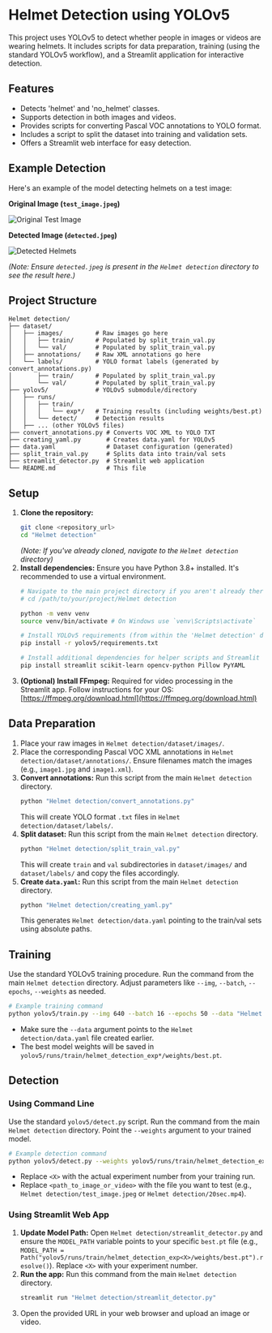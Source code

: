 # Helmet Detection using YOLOv5

This project uses YOLOv5 to detect whether people in images or videos are wearing helmets. It includes scripts for data preparation, training (using the standard YOLOv5 workflow), and a Streamlit application for interactive detection.

## Features

*   Detects 'helmet' and 'no_helmet' classes.
*   Supports detection in both images and videos.
*   Provides scripts for converting Pascal VOC annotations to YOLO format.
*   Includes a script to split the dataset into training and validation sets.
*   Offers a Streamlit web interface for easy detection.

## Example Detection

Here's an example of the model detecting helmets on a test image:

**Original Image (`test_image.jpeg`)**

![Original Test Image](test_image.jpeg)

**Detected Image (`detected.jpeg`)**

![Detected Helmets](detected.jpeg)

*(Note: Ensure `detected.jpeg` is present in the `Helmet detection` directory to see the result here.)*

## Project Structure

```
Helmet detection/
├── dataset/
│   ├── images/         # Raw images go here
│   │   ├── train/      # Populated by split_train_val.py
│   │   └── val/        # Populated by split_train_val.py
│   ├── annotations/    # Raw XML annotations go here
│   └── labels/         # YOLO format labels (generated by convert_annotations.py)
│       ├── train/      # Populated by split_train_val.py
│       └── val/        # Populated by split_train_val.py
├── yolov5/             # YOLOv5 submodule/directory
│   ├── runs/
│   │   ├── train/
│   │   │   └── exp*/   # Training results (including weights/best.pt)
│   │   └── detect/     # Detection results
│   ├── ... (other YOLOv5 files)
├── convert_annotations.py # Converts VOC XML to YOLO TXT
├── creating_yaml.py       # Creates data.yaml for YOLOv5
├── data.yaml              # Dataset configuration (generated)
├── split_train_val.py     # Splits data into train/val sets
├── streamlit_detector.py  # Streamlit web application
└── README.md              # This file
```

## Setup

1.  **Clone the repository:**
    ```bash
    git clone <repository_url>
    cd "Helmet detection"
    ```
    *(Note: If you've already cloned, navigate to the `Helmet detection` directory)*
2.  **Install dependencies:** Ensure you have Python 3.8+ installed. It's recommended to use a virtual environment.
    ```bash
    # Navigate to the main project directory if you aren't already there
    # cd /path/to/your/project/Helmet detection

    python -m venv venv
    source venv/bin/activate # On Windows use `venv\Scripts\activate`

    # Install YOLOv5 requirements (from within the 'Helmet detection' directory)
    pip install -r yolov5/requirements.txt

    # Install additional dependencies for helper scripts and Streamlit
    pip install streamlit scikit-learn opencv-python Pillow PyYAML
    ```
3.  **(Optional) Install FFmpeg:** Required for video processing in the Streamlit app. Follow instructions for your OS: [https://ffmpeg.org/download.html](https://ffmpeg.org/download.html)

## Data Preparation

1.  Place your raw images in `Helmet detection/dataset/images/`.
2.  Place the corresponding Pascal VOC XML annotations in `Helmet detection/dataset/annotations/`. Ensure filenames match the images (e.g., `image1.jpg` and `image1.xml`).
3.  **Convert annotations:** Run this script from the main `Helmet detection` directory.
    ```bash
    python "Helmet detection/convert_annotations.py"
    ```
    This will create YOLO format `.txt` files in `Helmet detection/dataset/labels/`.
4.  **Split dataset:** Run this script from the main `Helmet detection` directory.
    ```bash
    python "Helmet detection/split_train_val.py"
    ```
    This will create `train` and `val` subdirectories in `dataset/images/` and `dataset/labels/` and copy the files accordingly.
5.  **Create `data.yaml`:** Run this script from the main `Helmet detection` directory.
    ```bash
    python "Helmet detection/creating_yaml.py"
    ```
    This generates `Helmet detection/data.yaml` pointing to the train/val sets using absolute paths.

## Training

Use the standard YOLOv5 training procedure. Run the command from the main `Helmet detection` directory. Adjust parameters like `--img`, `--batch`, `--epochs`, `--weights` as needed.

```bash
# Example training command
python yolov5/train.py --img 640 --batch 16 --epochs 50 --data "Helmet detection/data.yaml" --weights yolov5s.pt --project yolov5/runs/train --name helmet_detection_exp
```
*   Make sure the `--data` argument points to the `Helmet detection/data.yaml` file created earlier.
*   The best model weights will be saved in `yolov5/runs/train/helmet_detection_exp*/weights/best.pt`.

## Detection

### Using Command Line

Use the standard `yolov5/detect.py` script. Run the command from the main `Helmet detection` directory. Point the `--weights` argument to your trained model.

```bash
# Example detection command
python yolov5/detect.py --weights yolov5/runs/train/helmet_detection_exp<X>/weights/best.pt --source <path_to_image_or_video> --project yolov5/runs/detect --name helmet_results
```
*   Replace `<X>` with the actual experiment number from your training run.
*   Replace `<path_to_image_or_video>` with the file you want to test (e.g., `Helmet detection/test_image.jpeg` or `Helmet detection/20sec.mp4`).

### Using Streamlit Web App

1.  **Update Model Path:** Open `Helmet detection/streamlit_detector.py` and ensure the `MODEL_PATH` variable points to your specific `best.pt` file (e.g., `MODEL_PATH = Path("yolov5/runs/train/helmet_detection_exp<X>/weights/best.pt").resolve()`). Replace `<X>` with your experiment number.
2.  **Run the app:** Run this command from the main `Helmet detection` directory.
    ```bash
    streamlit run "Helmet detection/streamlit_detector.py"
    ```
3.  Open the provided URL in your web browser and upload an image or video.
